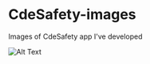 # CdeSafety-images
Images of CdeSafety app I've developed

![Alt Text]([https://github.com/username/repository/raw/branch/path/to/image.jpg](https://github.com/jonasaugust1/CdeSafety-images/blob/main/Screenshot_1686093435.png))

